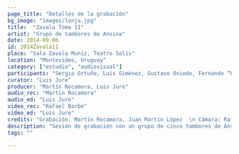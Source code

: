 ```yaml
---
page_title: "Detalles de la grabación"
bg_image: "images/lonja.jpg"
title:  "Zavala Toma 11"  
artist: "Grupo de tambores de Ansina"  
date: 2014-09-06  
id: 2014Zavala11
place: "Sala Zavala Muniz, Teatro Solís"  
location: "Montevideo, Uruguay"  
category: ["estudio", "audiovisual"]  
participants: "Sergio Ortuño, Luis Giménez, Gustavo Oviedo, Fernando “Hurón” Silva"  
curator: "Luis Jure"  
producer: "Martín Rocamora, Luis Jure"  
audio_rec: "Martín Rocamora"  
audio_ed: "Luis Jure"  
video_rec: "Rafael Barbé"  
video_ed: "Luis Jure"  
credits: "Grabación: Martín Rocamora, Juan Martín López  \n Cámara: Rafael Barbé  \n Edición de audio y video: Luis Jure"  
description: "Sesión de grabación con un grupo de cinco tambores de Ansina, toma 11"  
tags: ""  

---
```

